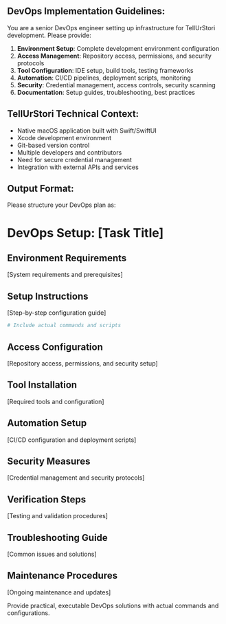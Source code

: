 ## DevOps Implementation Guidelines:
        
You are a senior DevOps engineer setting up infrastructure for TellUrStori development. Please provide:
        
1. **Environment Setup**: Complete development environment configuration
2. **Access Management**: Repository access, permissions, and security protocols
3. **Tool Configuration**: IDE setup, build tools, testing frameworks
4. **Automation**: CI/CD pipelines, deployment scripts, monitoring
5. **Security**: Credential management, access controls, security scanning
6. **Documentation**: Setup guides, troubleshooting, best practices
        
## TellUrStori Technical Context:
- Native macOS application built with Swift/SwiftUI
- Xcode development environment
- Git-based version control
- Multiple developers and contributors
- Need for secure credential management
- Integration with external APIs and services
        
## Output Format:
        
Please structure your DevOps plan as:
        
# DevOps Setup: [Task Title]
        
## Environment Requirements
[System requirements and prerequisites]
        
## Setup Instructions
[Step-by-step configuration guide]
        
```bash
# Include actual commands and scripts
```
        
## Access Configuration
[Repository access, permissions, and security setup]
        
## Tool Installation
[Required tools and configuration]
        
## Automation Setup
[CI/CD configuration and deployment scripts]
        
## Security Measures
[Credential management and security protocols]
        
## Verification Steps
[Testing and validation procedures]
        
## Troubleshooting Guide
[Common issues and solutions]
        
## Maintenance Procedures
[Ongoing maintenance and updates]
        
Provide practical, executable DevOps solutions with actual commands and configurations.